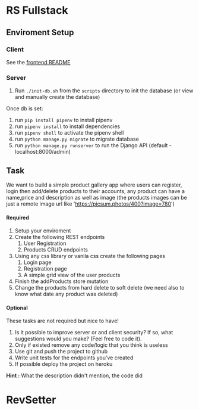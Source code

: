 # RS Fullstack


## Enviroment Setup

### Client

See the [frontend README](client/README.md)

### Server

1. Run `./init-db.sh` from the `scripts` directory to init the database (or view and manually create the database)

Once db is set:

1. run `pip install pipenv` to install pipenv
2. run `pipenv install` to install dependencies
3. run `pipenv shell` to activate the pipenv shell
4. run `python manage.py migrate` to migrate database
5. run `python manage.py runserver` to run the Django API (default - localhost:8000/admin)

## Task

We want to build a simple product gallery app where users can register, login then add/delete products to their accounts, any product can have a name,price and description as well as image (the products images can be just a remote image url like 'https://picsum.photos/400?image=780')

#### Required

1. Setup your enviroment
2. Create the following REST endpoints
   1. User Registration
   2. Products CRUD endpoints
3. Using any css library or vanila css create the following pages
   1. Login page
   2. Registration page
   3. A simple grid view of the user products
4. Finish the addProducts store mutation
5. Change the products from hard delete to soft delete (we need also to know what date any product was deleted)

#### Optional

These tasks are not required but nice to have!

1. Is it possible to improve server or and client security? If so, what suggestions would you make? (Feel free to code it).
2. Only if existed remove any code/logic that you think is useless
3. Use git and push the project to github
4. Write unit tests for the endpoints you've created
5. If possible deploy the project on heroku

**Hint :** What the description didn't mention, the code did
# RevSetter
